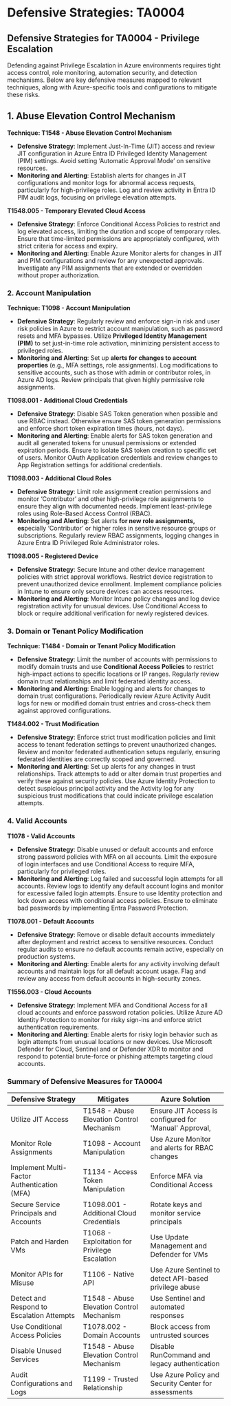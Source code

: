 # Defensive Strategies: TA0004

## **Defensive Strategies for TA0004 - Privilege Escalation**

Defending against Privilege Escalation in Azure environments requires tight access control, role monitoring, automation security, and detection mechanisms. Below are key defensive measures mapped to relevant techniques, along with Azure-specific tools and configurations to mitigate these risks.

## 1. **Abuse Elevation Control Mechanism**

**Technique: T1548 - Abuse Elevation Control Mechanism**

* **Defensive Strategy**: Implement Just-In-Time (JIT) access and review JIT configuration in Azure Entra ID Privileged Identity Management (PIM) settings. Avoid setting ‘Automatic Approval Mode’ on sensitive resources.
* **Monitoring and Alerting**: Establish alerts for changes in JIT configurations and monitor logs for abnormal access requests, particularly for high-privilege roles. Log and review activity in Entra ID PIM audit logs, focusing on privilege elevation attempts.

**T1548.005 - Temporary Elevated Cloud Access**

* **Defensive Strategy**: Enforce Conditional Access Policies to restrict and log elevated access, limiting the duration and scope of temporary roles. Ensure that time-limited permissions are appropriately configured, with strict criteria for access and expiry.
* **Monitoring and Alerting**: Enable Azure Monitor alerts for changes in JIT and PIM configurations and review for any unexpected approvals. Investigate any PIM assignments that are extended or overridden without proper authorization.

### 2. **Account Manipulation**

**Technique: T1098 - Account Manipulation**

* **Defensive Strategy**: Regularly review and enforce sign-in risk and user risk policies in Azure to restrict account manipulation, such as password resets and MFA bypasses. Utilize **Privileged Identity Management (PIM)** to set just-in-time role activation, minimizing persistent access to privileged roles.
* **Monitoring and Alerting**: Set up **alerts for changes to account properties** (e.g., MFA settings, role assignments). Log modifications to sensitive accounts, such as those with admin or contributor roles, in Azure AD logs. Review principals that given highly permissive role assignments.&#x20;

**T1098.001 - Additional Cloud Credentials**

* **Defensive Strategy**: Disable SAS Token generation when possible and use RBAC instead. Otherwise ensure SAS token generation permissions and enforce short token expiration times (hours, not days).&#x20;
* **Monitoring and Alerting**: Enable alerts for SAS token generation and audit all generated tokens for unusual permissions or extended expiration periods. Ensure to isolate SAS token creation to specific set of users. Monitor OAuth Application credentials and review changes to App Registration settings for additional credentials.

**T1098.003 - Additional Cloud Roles**

* **Defensive Strategy**: Limit role assignmen**t** creation permissions and monitor ‘Contributor’ and other high-privilege role assignments to ensure they align with documented needs. Implement least-privilege roles using Role-Based Access Control (RBAC).
* **Monitoring and Alerting**: Set alerts **for new role assignments, es**pecially ‘Contributor’ or higher roles in sensitive resource groups or subscriptions. Regularly review RBAC assignments, logging changes in Azure Entra ID Privileged Role Administrator roles.

**T1098.005 - Registered Device**

* **Defensive Strategy**: Secure Intune and other device management policies with strict approval workflows. Restrict device registration to prevent unauthorized device enrollment. Implement compliance policies in Intune to ensure only secure devices can access resources.
* **Monitoring and Alerting**: Monitor Intune policy changes and log device registration activity for unusual devices. Use Conditional Access to block or require additional verification for newly registered devices.

### 3. **Domain or Tenant Policy Modification**

**Technique: T1484 - Domain or Tenant Policy Modification**

* **Defensive Strategy**: Limit the number of accounts with permissions to modify domain trusts and use **Conditional Access Policies** to restrict high-impact actions to specific locations or IP ranges. Regularly review domain trust relationships and limit federated identity access.
* **Monitoring and Alerting**: Enable logging and alerts for changes to domain trust configurations. Periodically review Azure Activity Audit logs for new or modified domain trust entries and cross-check them against approved configurations.

**T1484.002 - Trust Modification**

* **Defensive Strategy**: Enforce strict trust modification policies and limit access to tenant federation settings to prevent unauthorized changes. Review and monitor federated authentication setups regularly, ensuring federated identities are correctly scoped and governed.
* **Monitoring and Alerting**: Set up alerts for any changes in trust relationships. Track attempts to add or alter domain trust properties and verify these against security policies. Use Azure Identity Protection to detect suspicious principal activity and the Activity log for any suspicious trust modifications that could indicate privilege escalation attempts.

### 4. **Valid Accounts**

**T1078 - Valid Accounts**

* **Defensive Strategy**: Disable unused or default accounts and enforce strong password policies with MFA on all accounts. Limit the exposure of login interfaces and use Conditional Access to require MFA, particularly for privileged roles.
* **Monitoring and Alerting**: Log failed and successful login attempts for all accounts. Review logs to identify any default account logins and monitor for excessive failed login attempts. Ensure to use Identity protection and lock down access with conditional access policies. Ensure to eliminate bad passwords by implementing Entra Password Protection.

**T1078.001 - Default Accounts**

* **Defensive Strategy**: Remove or disable default accounts immediately after deployment and restrict access to sensitive resources. Conduct regular audits to ensure no default accounts remain active, especially on production systems.
* **Monitoring and Alerting**: Enable alerts for any activity involving default accounts and maintain logs for all default account usage. Flag and review any access from default accounts in high-security zones.

**T1556.003 - Cloud Accounts**

* **Defensive Strategy**: Implement MFA and Conditional Access for all cloud accounts and enforce password rotation policies. Utilize Azure AD Identity Protection to monitor for risky sign-ins and enforce strict authentication requirements.
* **Monitoring and Alerting**: Enable alerts for risky login behavior such as login attempts from unusual locations or new devices. Use Microsoft Defender for Cloud, Sentinel and or Defender XDR to monitor and respond to potential brute-force or phishing attempts targeting cloud accounts.

### **Summary of Defensive Measures for TA0004**

| **Defensive Strategy**                      | **Mitigates**                                 | **Azure Solution**                                     |
| ------------------------------------------- | --------------------------------------------- | ------------------------------------------------------ |
| Utilize JIT Access                          | T1548 - Abuse Elevation Control Mechanism     | Ensure JIT Access is configured for 'Manual' Approval, |
| Monitor Role Assignments                    | T1098 - Account Manipulation                  | Use Azure Monitor and alerts for RBAC changes          |
| Implement Multi-Factor Authentication (MFA) | T1134 - Access Token Manipulation             | Enforce MFA via Conditional Access                     |
| Secure Service Principals and Accounts      | T1098.001 - Additional Cloud Credentials      | Rotate keys and monitor service principals             |
| Patch and Harden VMs                        | T1068 - Exploitation for Privilege Escalation | Use Update Management and Defender for VMs             |
| Monitor APIs for Misuse                     | T1106 - Native API                            | Use Azure Sentinel to detect API-based privilege abuse |
| Detect and Respond to Escalation Attempts   | T1548 - Abuse Elevation Control Mechanism     | Use Sentinel and automated responses                   |
| Use Conditional Access Policies             | T1078.002 - Domain Accounts                   | Block access from untrusted sources                    |
| Disable Unused Services                     | T1548 - Abuse Elevation Control Mechanism     | Disable RunCommand and legacy authentication           |
| Audit Configurations and Logs               | T1199 - Trusted Relationship                  | Use Azure Policy and Security Center for assessments   |
